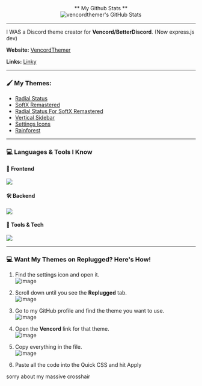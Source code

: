 <div align="center">
** My Github Stats **
  </div>

  
  
<div align="center">
  <img src="https://github-readme-stats.vercel.app/api?username=vencordthemer&theme=tokyonight&show_icons=true&hide_border=true&count_private=true" alt="vencordthemer's GitHub Stats" 
    </div>
</div>


***

I WAS a Discord theme creator for **Vencord/BetterDiscord**. (Now express.js dev)

**Website:** [VencordThemer](https://vencordthemer.github.io/)

**Links:** [Linky](https://linky-s.pages.dev/user/vencordthemer)



---



### 🖌️  My Themes:
- [Radial Status](https://vencordthemer.github.io/Radial-Status/)
- [SoftX Remastered](https://vencordthemer.github.io/SoftX-Remastered/)
- [Radial Status For SoftX Remastered](https://vencordthemer.github.io/Radial-Status-For-SoftX-Remastered/)
- [Vertical Sidebar](https://vencordthemer.github.io/Vertical-Sidebar/)
- [Settings Icons](https://vencordthemer.github.io/Settings-Icons/)
- [Rainforest](https://vencordthemer.github.io/Rainforest/)

---

### 💻 Languages & Tools I Know

#### 🎨 Frontend
<p align="left">
  <img src="https://skills-icons.vercel.app/api/icons?i=html,css,js" />
</p>

#### 🛠️ Backend
<p align="left">
  <img src="https://skills-icons.vercel.app/api/icons?i=nodejs,express,python,mongodb" />
</p>

#### 🧰 Tools & Tech
<p align="left">
  <img src="https://skills-icons.vercel.app/api/icons?i=firebase,vite,react,git,github,discordjs,vscode" />
</p>

***

### 💻 Want My Themes on Replugged? Here's How!
1. Find the settings icon and open it.  
   ![image](https://github.com/user-attachments/assets/9689121c-3f70-4e50-b959-643f3b4e25df)
2. Scroll down until you see the **Replugged** tab.  
   ![image](https://github.com/user-attachments/assets/d1732339-4474-4331-813a-ce72b22b7af9)
3. Go to my GitHub profile and find the theme you want to use.  
   ![image](https://github.com/user-attachments/assets/40e3ddad-ec11-43b8-9769-5c5f8e479a74)
4. Open the **Vencord** link for that theme.  
   ![image](https://github.com/user-attachments/assets/3a9cfbf5-0927-4420-b4b7-23e7275b8753)
5. Copy everything in the file.  
   ![image](https://github.com/user-attachments/assets/3a9cfbf5-0927-4420-b4b7-23e7275b8753)

6. Paste all the code into the Quick CSS and hit Apply


sorry about my massive crosshair





